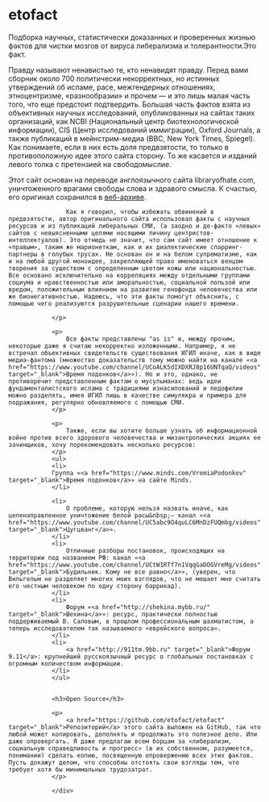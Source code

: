 # etofact
Подборка научных, статистически доказанных и проверенных жизнью фактов для чистки мозгов от вируса либерализма и толерантности.Это факт.

Правду называют ненавистью те, кто ненавидят правду.
Перед вами сборник около 700 политически некорректных, но истинных утверждений об исламе, расе, межгендерных отношениях, этноцентризме, «разнообразии» и прочем — и это лишь малая часть того, что еще предстоит подтвердить. Большая часть фактов взята из объективных научных исследований, опубликованных на сайтах таких организаций, как NCBI (Национальный центр биотехнологической информации), CIS (Центр исследований иммиграции), Oxford Journals, а также публикаций в мейнстрим-медиа (BBC, New York Times, Spiegel). Как понимаете, если в них есть доля предвзятости, то только в противоположную идее этого сайта сторону. То же касается и изданий левого толка с претензией на свободомыслие.

Этот сайт основан на переводе англоязычного сайта libraryofhate.com, уничтоженного врагами свободы слова и здравого смысла. К счастью, его оригинал сохранился в <a href="https://archive.is/LRe05">веб-архиве</a>.

<div class="announcement">
				<p>

					Как я говорил, чтобы избежать обвинений в предвзятости, автор оригинального сайта использовал факты с научных ресурсов и из публикаций либеральных СМИ, (а заодно и де-факто «левых» сайтов с невыясненными целями носящими личину центристов-интеллектуалов). Это отнюдь не значит, что сам сайт имеет отношение к «правым», таким же марионеткам, как и их диалектические спарринг-партнеры в голубых трусах. Не основан он и на белом супрематизме, как и на любой другой моноидее, закрепляющей право именоваться венцом творения за существом с определенным цветом кожы или национальностью. Все основано исключительно на корреляциях между отдельными группами социума и нравственностью или аморальностью, социальной пользой или вредом, положительным влиянием на развитие генофонда человечества или же бионегативностью. Надеюсь, что эти факты помогут объяснить, с помощью чего реализуются разрушительные сценарии нашего времени.

				</p>

				<p>
					Все факты представлены "as is" и, между прочим, некоторые даже я считаю некорректно изложенными. Например, я не встречал объективных свидетельств существования ИГИЛ иначе, как в виде медиа-фантома (множество доказательств тому можно найти на канале «<a href="https://www.youtube.com/channel/UCoALK5dIXDXRJ8p16UNTqaQ/videos" target="_blank">Время подонков</a>»). Но и это, однако, не противоречит представленным фактам о мусульманах: ведь идеи фундаменталистского ислама с традициями изнасилований и педофилии можно разделять, имея ИГИЛ лишь в качестве симулякра и примера для подражания, регулярно обновляемого с помощью СМИ.
				</p>
				
				<p>
					Также, если вы хотите больше узнать об информационной войне против всего здорового человечества и мизантропических акциях ее зачинщиков, хочу порекомендовать несколько ресурсов:
				</p>
				<ul>
				<li>
				Группа «<a href="https://www.minds.com/VremiaPodonkov" target="_blank">Время подонков</a>» на сайте Minds.
				</li>
					
				<li>
					О проблеме, которую нельзя назвать иначе, как целенаправленное уничтожение белой расы&nbsp;— канал «<a href="https://www.youtube.com/channel/UC5abc9O4quLC6MnDzFUQmbg/videos" target="_blank">Цугцванг</a>».
				</li>
				<li>
					Отличные разборы постановок, происходящих на территории под названием РФ: канал «<a href="https://www.youtube.com/channel/UCtW1RTf7n1VqqGaDOGVreMg/videos" target="_blank">Будильник. Кому не все равно</a>», (уверен, что Вильгельм не разделяет многих моих взглядов, что не мешает мне считать его честным человеком по одну сторону баррикад).
				</li>
				<li>
					Форум «<a href="http://shekina.mybb.ru/" target="_blank">Шехина</a>»: ресурс, практически полностью поддерживаемый В. Саловым, в прошлом профессиональным шахматистом, а теперь исследователем так называемого «еврейского вопроса».
				</li>
				<li>
					<a href="http://911tm.9bb.ru" target="_blank">Форум 9.11</a>: крупнейший русскоязычный ресурс о глобальных постановках c огромным количеством информации.
				</li>
				</ul>
				
				
				<h3>Open Source</h3>
				
				<p>
					<a href="https://github.com/etofact/etofact" target="_blank">Репозиторий</a> этого сайта выложен на GitHub, так что любой может копировать, дополнять и продолжать это полезное дело. Или даже опровергать. Я даже предлагаю всем борцам за «либерализм, социальную справедливость и прогресс» (в их собственном, разумеется, понимании) сделать копию, посвященную опровержению всех этих фактов. Пусть докажут делом, что способны отстоять свои взгляды тем, что требует хотя бы минимальных трудозатрат.
				</p>
					
				</div>
